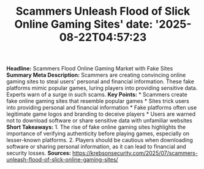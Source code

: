 ﻿---
title: "Scammers Unleash Flood of Slick Online Gaming Sites'
date: '2025-08-22T04:57:23"
category: "Markets"
summary: ""
slug: "scammers unleash flood of slick online gaming sites"
source_urls:
  - "https://krebsonsecurity.com/2025/07/scammers-unleash-flood-of-slick-online-gaming-sites/"
seo:
  title: "Scammers Unleash Flood of Slick Online Gaming Sites | Hash n Hedge'
  description: '"
  keywords: ["news", "markets", "brief"]
---
**Headline:** Scammers Flood Online Gaming Market with Fake Sites  **Summary Meta Description:** Scammers are creating convincing online gaming sites to steal users' personal and financial information. These fake platforms mimic popular games, luring players into providing sensitive data. Experts warn of a surge in such scams.  **Key Points:**  * Scammers create fake online gaming sites that resemble popular games * Sites trick users into providing personal and financial information * Fake platforms often use legitimate game logos and branding to deceive players * Users are warned not to download software or share sensitive data with unfamiliar websites  **Short Takeaways:**  1. The rise of fake online gaming sites highlights the importance of verifying authenticity before playing games, especially on lesser-known platforms. 2. Players should be cautious when downloading software or sharing personal information, as it can lead to financial and security losses.  **Sources:**  https://krebsonsecurity.com/2025/07/scammers-unleash-flood-of-slick-online-gaming-sites/ 
